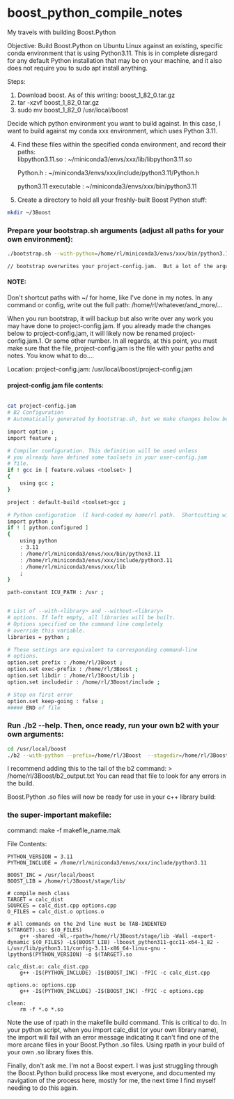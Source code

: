 # boost_python_compile_notes
My travels with building Boost.Python


Objective:  Build Boost.Python on Ubuntu Linux against an existing, specific conda environment that is using Python3.11.  This is in complete disregard for any default Python installation that may be on your machine, and it also does not require you to sudo apt install anything.

Steps: 
1.  Download boost.  As of this writing:  boost_1_82_0.tar.gz
2.  tar -xzvf boost_1_82_0.tar.gz
3.  sudo mv boost_1_82_0 /usr/local/boost

Decide which python environment you want to build against.  In this case, I want to build against my conda xxx environment, which uses Python 3.11.

4.  Find these files within the specified conda environment, and record their paths:  
    libpython3.11.so :       ~/miniconda3/envs/xxx/lib/libpython3.11.so
    
    Python.h    :            ~/miniconda3/envs/xxx/include/python3.11/Python.h
    
    python3.11 executable   :     ~/miniconda3/envs/xxx/bin/python3.11
    
5.  Create a directory to hold all your freshly-built Boost Python stuff:
```bash
mkdir ~/3Boost
```

### Prepare your bootstrap.sh arguments (adjust all paths for your own environment):
```bash
./bootstrap.sh --with-python=/home/rl/miniconda3/envs/xxx/bin/python3.11 --with-python-root=/home/rl/miniconda3/envs/xxx --with-python-version=3.11 --with-libraries=python --with-icu --with-icu=/home/rl/miniconda3/envs/xxx/lib --prefix=/home/rl/3Boost --exec-prefix=/home/rl/3Boost --libdir=/home/rl/3Boost/lib --includedir=/home/rl/3Boost/include

// bootstrap overwrites your project-config.jam.  But a lot of the arguments I passed to bootstrap were to build the project-config.jam pile properly.  nevertheless, always cat project-config.jam to assert that it contains what you need it to contain.
```

#### NOTE:  

Don't shortcut paths with ~/ for home, like I've done in my notes.  In any command or config, write out the full path: /home/rl/whatever/and_more/...

When you run bootstrap, it will backup but also write over any work you may have done to project-config.jam.  If you already made the changes below to project-config.jam, it will likely now be renamed project-config.jam.1.  Or some other number.  In all regards, at this point, you must make sure that the file, project-config.jam is the file with your paths and notes.  You know what to do....  

Location:  project-config.jam:  /usr/local/boost/project-config.jam

#### project-config.jam file contents:
```bash

cat project-config.jam
# B2 Configuration
# Automatically generated by bootstrap.sh, but we make changes below before running ./b2 ....

import option ;
import feature ;

# Compiler configuration. This definition will be used unless
# you already have defined some toolsets in your user-config.jam
# file.
if ! gcc in [ feature.values <toolset> ]
{
    using gcc ; 
}

project : default-build <toolset>gcc ;

# Python configuration  (I hard-coded my home/rl path.  Shortcutting with ~/ does not work.  Fix path to suit your proper /home/whatever/ path.
import python ;
if ! [ python.configured ]
{
    using python 
    : 3.11 
    : /home/rl/miniconda3/envs/xxx/bin/python3.11
    : /home/rl/miniconda3/envs/xxx/include/python3.11
    : /home/rl/miniconda3/envs/xxx/lib
    ;
}

path-constant ICU_PATH : /usr ;


# List of --with-<library> and --without-<library>
# options. If left empty, all libraries will be built.
# Options specified on the command line completely
# override this variable.
libraries = python ;

# These settings are equivalent to corresponding command-line
# options.
option.set prefix : /home/rl/3Boost ;
option.set exec-prefix : /home/rl/3Boost ;
option.set libdir : /home/rl/3Boost/lib ;
option.set includedir : /home/rl/3Boost/include ;

# Stop on first error
option.set keep-going : false ;
##### END of file 
```

### Run ./b2 --help.  Then, once ready, run your own b2 with your own arguments:
```bash
cd /usr/local/boost
./b2 --with-python --prefix=/home/rl/3Boost  --stagedir=/home/rl/3Boost/stage  stage --build-type=complete  --build-dir=/home/rl/3Boost-build --layout=versioned --variant=release --link=shared threading=single,multi runtime-link=static,shared
```
I recommend adding this to the tail of the b2 command:  > /home/rl/3Boost/b2_output.txt
You can read that file to look for any errors in the build.  

Boost.Python .so files will now be ready for use in your c++ library build:

###  the super-important makefile:
command:  make -f makefile_name.mak

File Contents:
```
PYTHON_VERSION = 3.11
PYTHON_INCLUDE = /home/rl/miniconda3/envs/xxx/include/python3.11

BOOST_INC = /usr/local/boost
BOOST_LIB = /home/rl/3Boost/stage/lib/

# compile mesh class
TARGET = calc_dist
SOURCES = calc_dist.cpp options.cpp
O_FILES = calc_dist.o options.o

# all commands on the 2nd line must be TAB-INDENTED
$(TARGET).so: $(O_FILES)
	g++ -shared -Wl,-rpath=/home/rl/3Boost/stage/lib -Wall -export-dynamic $(O_FILES) -L$(BOOST_LIB) -lboost_python311-gcc11-x64-1_82 -L/usr/lib/python3.11/config-3.11-x86_64-linux-gnu -lpython$(PYTHON_VERSION) -o $(TARGET).so

calc_dist.o: calc_dist.cpp
	g++ -I$(PYTHON_INCLUDE) -I$(BOOST_INC) -fPIC -c calc_dist.cpp

options.o: options.cpp
	g++ -I$(PYTHON_INCLUDE) -I$(BOOST_INC) -fPIC -c options.cpp

clean:
	rm -f *.o *.so

```

Note the use of rpath in the makefile build command.  This is critical to do.  In your python script, when you import calc_dist (or your own library name), the import will fail with an error message indicating it can't find one of the more arcane files in your Boost.Python .so files.  Using rpath in your build of your own .so library fixes this.


Finally, don't ask me.  I'm not a Boost expert.  I was just struggling through the Boost.Python build process like most everyone, and documented my navigation of the process here, mostly for me, the next time I find myself needing to do this again.


